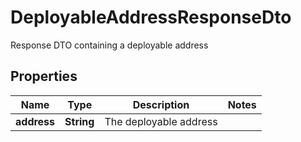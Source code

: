 

# DeployableAddressResponseDto

Response DTO containing a deployable address

## Properties

| Name | Type | Description | Notes |
|------------ | ------------- | ------------- | -------------|
|**address** | **String** | The deployable address |  |



